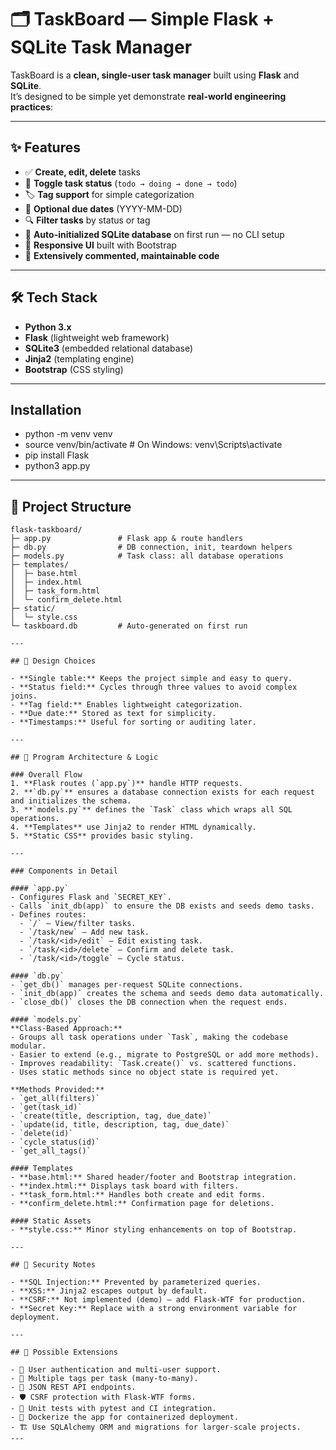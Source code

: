 # 🗂️ TaskBoard — Simple Flask + SQLite Task Manager

TaskBoard is a **clean, single-user task manager** built using **Flask** and **SQLite**.  
It’s designed to be simple yet demonstrate **real-world engineering practices**:  

---

## ✨ Features

- ✅ **Create, edit, delete** tasks  
- 🔄 **Toggle task status** (`todo → doing → done → todo`)  
- 🏷 **Tag support** for simple categorization  
- 📅 **Optional due dates** (YYYY-MM-DD)  
- 🔍 **Filter tasks** by status or tag  
- 💾 **Auto-initialized SQLite database** on first run — no CLI setup  
- 🎨 **Responsive UI** built with Bootstrap  
- 🧹 **Extensively commented, maintainable code**

---

## 🛠 Tech Stack

- **Python 3.x**  
- **Flask** (lightweight web framework)  
- **SQLite3** (embedded relational database)  
- **Jinja2** (templating engine)  
- **Bootstrap** (CSS styling)  

---


## Installation 
- python -m venv venv
- source venv/bin/activate  # On Windows: venv\Scripts\activate
- pip install Flask
- python3 app.py

---

## 📂 Project Structure

```text
flask-taskboard/
├─ app.py               # Flask app & route handlers
├─ db.py                # DB connection, init, teardown helpers
├─ models.py            # Task class: all database operations
├─ templates/
│  ├─ base.html
│  ├─ index.html
│  ├─ task_form.html
│  └─ confirm_delete.html
├─ static/
│  └─ style.css
└─ taskboard.db         # Auto-generated on first run

---

## 📐 Design Choices

- **Single table:** Keeps the project simple and easy to query.  
- **Status field:** Cycles through three values to avoid complex joins.  
- **Tag field:** Enables lightweight categorization.  
- **Due date:** Stored as text for simplicity.  
- **Timestamps:** Useful for sorting or auditing later.  

---

## 🧱 Program Architecture & Logic

### Overall Flow
1. **Flask routes (`app.py`)** handle HTTP requests.  
2. **`db.py`** ensures a database connection exists for each request and initializes the schema.  
3. **`models.py`** defines the `Task` class which wraps all SQL operations.  
4. **Templates** use Jinja2 to render HTML dynamically.  
5. **Static CSS** provides basic styling.  

---

### Components in Detail

#### `app.py`
- Configures Flask and `SECRET_KEY`.  
- Calls `init_db(app)` to ensure the DB exists and seeds demo tasks.  
- Defines routes:  
  - `/` — View/filter tasks.  
  - `/task/new` — Add new task.  
  - `/task/<id>/edit` — Edit existing task.  
  - `/task/<id>/delete` — Confirm and delete task.  
  - `/task/<id>/toggle` — Cycle status.  

#### `db.py`
- `get_db()` manages per-request SQLite connections.  
- `init_db(app)` creates the schema and seeds demo data automatically.  
- `close_db()` closes the DB connection when the request ends.  

#### `models.py`
**Class-Based Approach:**  
- Groups all task operations under `Task`, making the codebase modular.  
- Easier to extend (e.g., migrate to PostgreSQL or add more methods).  
- Improves readability: `Task.create()` vs. scattered functions.  
- Uses static methods since no object state is required yet.  

**Methods Provided:**  
- `get_all(filters)`  
- `get(task_id)`  
- `create(title, description, tag, due_date)`  
- `update(id, title, description, tag, due_date)`  
- `delete(id)`  
- `cycle_status(id)`  
- `get_all_tags()`  

#### Templates
- **base.html:** Shared header/footer and Bootstrap integration.  
- **index.html:** Displays task board with filters.  
- **task_form.html:** Handles both create and edit forms.  
- **confirm_delete.html:** Confirmation page for deletions.  

#### Static Assets
- **style.css:** Minor styling enhancements on top of Bootstrap.  

---

## 🔐 Security Notes

- **SQL Injection:** Prevented by parameterized queries.  
- **XSS:** Jinja2 escapes output by default.  
- **CSRF:** Not implemented (demo) — add Flask-WTF for production.  
- **Secret Key:** Replace with a strong environment variable for deployment.  

---

## 🚀 Possible Extensions

- 🔑 User authentication and multi-user support.  
- 🧵 Multiple tags per task (many-to-many).  
- 📡 JSON REST API endpoints.  
- 🛡 CSRF protection with Flask-WTF forms.  
- 🧪 Unit tests with pytest and CI integration.  
- 🐳 Dockerize the app for containerized deployment.  
- 🏗 Use SQLAlchemy ORM and migrations for larger-scale projects.  
---